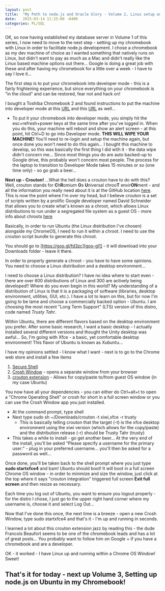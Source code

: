 ```yaml
---
layout: post
title:  "My Path to node.js and Oracle Glory - Volume 2, Linux setup on Chromebook"
date:   2015-03-14 11:25:00 -0400
categories: PL/SQL
---
```

OK, so now having established my database server in Volume 1 of this series, I now need to move to the next step - setting up my chromebook with Linux in order to facilitate node.js development.  I chose a chromebook as my dev machine of choice as I wanted something that natively runs on Linux, but didn't want to pay as much as a Mac and didn't really like the Linux based machine options out there...  Google is doing a great job with these and after having my chromebook for a little over a week - I have to say I love it...

The first step is to put your chromebook into developer mode - this is a fairly frightening experience, but since everything on your chromebook is "in the cloud" and can be restored, fear not and hack on! 

I bought a Toshiba Chromebook 2 and found instructions to put the machine into developer mode at this [URL][url-1] and this [URL][url-2] as well...

   - To put it your chromebook into developer mode, you simply hit the esc+refresh+power keys at the same time after you've logged in.  When you do this, your machine will reboot and show an alert screen - at this point, hit Ctrl+D to go into Developer mode.  **THIS WILL WIPE YOUR MACHINE!**  You'll need to re-login and setup the machine again, but once done you won't need to do this again...  I bought this machine to develop, so this was basically the first thing I did with it - the data wipe didn't concern me...  Since most things you do are auto backed-up to Google drive, this probably won't concern most people.  The process for the laptop to transition to Developer Mode takes 15 minutes or so (one time only) - so go grab a beer...

**Next up - Crouton!**  ...What the hell does a crouton have to do with this?  Well, crouton stands for **C**h**R**omium **O**s **U**niversal chroo**T** envir**ON**ment - and all the information you really need about it is at the GitHub location [here][url-3].  This is now the point where I'm over my head, but I believe crouton is a set of scripts written by a prolific Google developer named David Schneider that allows you to create what's known as a chroot, which allows Linux distributions to run under a segregated file system as a guest OS -  more info about chroots [here][url-4]

Basically, in order to run Ubuntu (the Linux distribution I've chosen) alongside my ChromeOS, I need to run it within a chroot.  I need to use the crouton script bundle to generate this chroot.

You should go to [https://goo.gl/fd3zc][goo-gl1] - it will download into your Downloads folder - leave it there.

In order to properly generate a chroot - you have to have some opinions.  You need to choose a Linux distribution and a desktop environment... 

I need to choose a Linux distribution?  I have no idea where to start even - there are over 600 distributions of Linux and 300 are actively being developed!!  Where do you even begin in this world?  My understanding of a distribution of Linux is that it is a packaging of software (libraries, desktop environment, utilities, GUI, etc.).  I have a lot to learn on this, but for now I'm going to be lame and choose a commercially backed option - Ubuntu.  I am choosing the most recent "Long Term Support" (LTS) version of this distro, code named *Trusty Tahr*.

Within Ubuntu, there are different flavors based on the desktop environment you prefer.  After some basic research, I want a basic desktop - I actually installed several different versions and thought the Unity desktop was awful...  So, I'm going with Xfce - a basic, yet comfortable desktop environment!  This flavor of Ubuntu is known as Xubuntu...

I have my opinions settled - I know what I want - next is to go to the Chrome web store and install a few items
1. [Secure Shell][s-shell]
2. [Crosh Window][crosh-url] - opens a separate window from your browser
3. [crouton extension][crouton] - Allows for copy/paste to/from guest OS window (in my case Ubuntu)

You now have all your dependencies - you can either do Ctrl+alt+t to open a "Chrome Operating Shell" or crosh for short in a full screen window or you can use the Crosh Window app you just installed.  
  - At the command prompt, type shell
  - Next type sudo sh ~/Downloads/crouton -t xiwi,xfce -r trusty
    - This is basically telling crouton that the target (-t) is the xfce desktop environment using the xiwi version (which allows for the copy/paste) and the distribution release (-r) should be Trusty Tahr (trusty)
  - This takes a while to install - go get another beer...  At the very end of the install, you'll be asked "Please specify a username for the primary user:" - plug in your preferred username...  you'll then be asked for a password as well...

Once done, you'll be taken back to the shell prompt where you just type **sudo startxfce4** and bam!  Ubuntu should boot!  It will boot in a full screen Chrome OS window - in order to minimize and size the window, just click at the top where it says "crouton integration" triggered full screen **Exit full screen** and then resize as necessary.

Each time you log out of Ubuntu, you want to ensure you logout properly - for the distro I chose, I just go to the upper right hand corner where my username is, choose it and select Log Out...  

Now that I've done this once, the next time is a breeze - open a new Crosh Window, type sudo startxfce4 and that's it - I'm up and running in seconds.

I learned a lot about this crouton extension jazz by reading this - the dude Francois Beaufort seems to be one of the chromebook leads and has a lot of great posts...  You probably want to follow him on Google + if you have a chromebook and are a developer.

OK - it worked - I have Linux up and running within a Chrome OS Window!  Sweet!

## That's it for today - next up Volume 3, Setting up node.js on Ubuntu in my Chromebook!

[url-1]:   http://liliputing.com/2014/11/toshiba-chromebook-2-review-bay-trail-and-full-hd.html
[url-2]:   http://www.linux.com/learn/tutorials/795730-how-to-easily-install-ubuntu-on-chromebook-with-crouton
[url-3]:   https://github.com/dnschneid/crouton
[url-4]:   https://github.com/dnschneid/crouton#whats-a-chroot
[goo-gl1]: https://goo.gl/fd3zc
[s-shell]: https://chrome.google.com/webstore/detail/secure-shell/pnhechapfaindjhompbnflcldabbghjo?utm_source=chrome-app-launcher
[crosh-url]: https://chrome.google.com/webstore/detail/crosh-window/nhbmpbdladcchdhkemlojfjdknjadhmh?utm_source=chrome-app-launcher
[crouton]: https://chrome.google.com/webstore/detail/crouton-integration/gcpneefbbnfalgjniomfjknbcgkbijom
